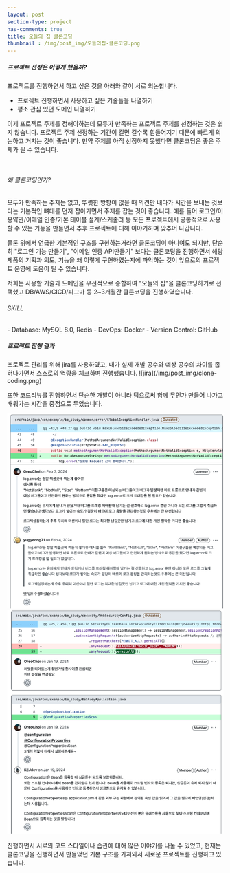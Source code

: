 ```yaml
---
layout: post
section-type: project
has-comments: true
title: 오늘의 집 클론코딩
thumbnail : /img/post_img/오늘의집-클론코딩.png
---
```


<h5>프로젝트 선정은 어떻게 했을까?</h5>
프로젝트를 진행하면서 하고 싶은 것을 아래와 같이 서로 의논합니다.    

* 프로젝트 진행하면서 사용하고 싶은 기술들을 나열하기  
* 평소 관심 있던 도메인 나열하기  

이제 프로젝트 주제를 정해야하는데 모두가 만족하는 프로젝트 주제를 선정하는 것은 쉽지 않습니다. 프로젝트 주제 선정하는 기간이 길면 길수록 힘들어지기 때문에 빠르게 의논하고 거치는 것이 좋습니다. 만약 주제를 아직 선정하지 못했다면 클론코딩은 좋은 주제가 될 수 있습니다. 

<br>  
<h6>왜 클론코딩인가?</h6>
모두가 만족하는 주제는 없고, 뚜렷한 방향이 없을 때 의견만 내다가 시간을 보내는 것보다는 기본적인 뼈대를 먼저 잡아가면서 주제를 잡는 것이 좋습니다. 예를 들어 로그인/이용약관/이메일 인증/기본 테이블 설계/스케줄러 등 모든 프로젝트에서 공통적으로 사용할 수 있는 기능을 만들면서 추후 프로젝트에 대해 이야기하며 맞추어 나갑니다.

물론 위에서 언급한 기본적인 구조를 구현하는거라면 클론코딩이 아니여도 되지만, 단순히 "로그인 기능 만들기", "이메일 인증 API만들기" 보다는 클론코딩을 진행하면서 해당 제품의 기획과 의도, 기능을 왜 이렇게 구현하였는지에 파악하는 것이 앞으로의 프로젝트 운영에 도움이 될 수 있습니다. 


저희는 사용할 기술과 도메인을 우선적으로 종합하여 "오늘의 집"을 클론코딩하기로 선택했고 DB/AWS/CICD/피그마 등 2~3개월간 클론코딩을 진행하였습니다. 
  
<h6>SKILL</h6>
- Database: MySQL 8.0, Redis  
- DevOps: Docker  
- Version Control: GitHub  

<br>

<h5>프로젝트 진행 결과</h5>
프로젝트 관리를 위해 jira를 사용하였고, 내가 실제 개발 공수와 예상 공수의 차이를 좁혀나가면서 스스로의 역량을 체크하며 진행했습니다.  
![jira](/img/post_img/clone-coding.png)

또한 코드리뷰를 진행하면서 단순한 개발이 아니라 팀으로써 함께 무언가 만들어 나가고 배워가는 시간을 중점으로 두었습니다. 

![jira1](/img/post_img/clone-coding-review.png)
![jira2](/img/post_img/clone-coding-review2.png)

진행하면서 서로의 코드 스타일이나 습관에 대해 많은 이야기를 나눌 수 있었고, 
현재는 클론코딩을 진행하면서 만들었던 기본 구조를 가져와서 새로운 프로젝트를 진행하고 있습니다.  
